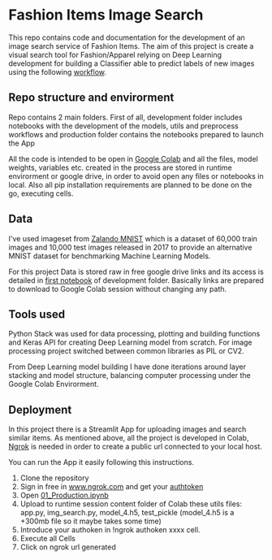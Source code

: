# Fashion Items Image Search

This repo contains code and documentation for the development of an image search service of Fashion Items. The aim of this project is create a visual search tool for Fashion/Apparel relying on Deep Learning development for building a Classifier able to predict labels of new images using the following [workflow](https://ibb.co/wzxcdt3).


## Repo structure and envirorment

Repo contains 2 main folders. First of all, development folder includes notebooks with the development of the models, utils and preprocess workflows and production folder contains the notebooks prepared to launch the App

All the code is intended to be open in [Google Colab](colab.research.google.com/) and all the files, model weights, variables etc. created in the process are stored in runtime envirorment or google drive, in order to avoid open any files or notebooks in local. Also all pip installation requirements are planned to be done on the go, executing cells.


## Data

I've used imageset from [Zalando MNIST](https://github.com/zalandoresearch/fashion-mnist) which is a dataset of 60,000 train images and 10,000 test images released in 2017 to provide an alternative MNIST dataset for benchmarking Machine Learning Models.

For this project Data is stored raw in free google drive links and its access is detailed in [first notebook](https://github.com/juansantateresa/Fashionitems_imagesearch/blob/2d9f275e9e4721adedaee5e0d28c9e95be4830eb/Development/01_Data_Adquisition_and_Preprocessing.ipynb) of development folder. Basically links are prepared to download to Google Colab session without changing any path.

## Tools used

Python Stack was used for data processing, plotting and building functions and Keras API for creating Deep Learning model from scratch. For image processing project switched between common libraries as PIL or CV2.

From Deep Learning model building I have done iterations around layer stacking and model structure, balancing computer processing under the Google Colab Envirorment.

## Deployment

In this project there is a Streamlit App for uploading images and search similar items. As mentioned above, all the project is developed in Colab, [Ngrok](www.ngrok.com) is needed in order to create a public url connected to your local host. 

You can run the App it easily following this instructions.

1. Clone the repository
2. Sign in free in www.ngrok.com and get your [authtoken](https://ngrok.com/docs)
3. Open [01_Production.ipynb](https://github.com/juansantateresa/Fashionitems_imagesearch/blob/main/Production/Notebooks/01_Production.ipynb)
4. Upload to runtime session content folder of Colab these utils files: app.py, img_search.py, model_4.h5, test_pickle (model_4.h5 is a +300mb file so it maybe takes some time)
5. Introduce your authoken in !ngrok authoken xxxx cell.
6. Execute all Cells
7. Click on ngrok url generated 





